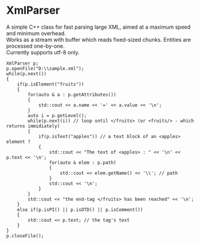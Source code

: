# XmlParser
A simple C++ class for fast parsing large XML, aimed at a maximum speed and minimum overhead. <br>
Works as a stream with buffer which reads fixed-sized chunks. Entities are processed one-by-one.  <br>
Currently supports utf-8 only.

    XmlParser p;
    p.openFile("D:\\sample.xml");
    while(p.next())
    {
        if(p.isElement("fruits"))
        {
            for(auto & a : p.getAttributes())
            { 
                std::cout << a.name << '=' << a.value << '\n';
            }
            auto i = p.getLevel();
            while(p.next(i)) // loop until </fruits> (or <fruits/> - which returns immidiately)
            {
                if(p.isText("apples")) // a text block of an <apples> element ? 
                {
                    std::cout << "The text of <apples> : " << '\n' << p.text << '\n'; 
                    for(auto & elem : p.path)
                    {
                        std::cout << elem.getName() << '\\'; // path
                    }
                    std::cout << '\n';
                }
            }
            std::cout << "the end-tag </fruits> has been reached" << '\n';
        }
        else if(p.isPI() || p.isDTD() || p.isComment())
        {
            std::cout << p.text; // the tag's text
        }
    }
    p.closeFile(); 
